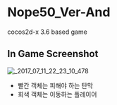 # Nope50_Ver-And
cocos2d-x 3.6 based game

## In Game Screenshot
![_2017_07_11_22_23_10_478](https://user-images.githubusercontent.com/13383741/28070392-b144f240-6687-11e7-992c-7b00ddbda78c.png)

- 빨간 객체는 피해야 하는 탄막  
- 회색 객체는 이동하는 플레이어
